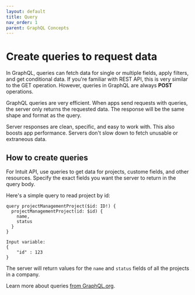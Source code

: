 ```yaml
---
layout: default
title: Query
nav_order: 1
parent: GraphQL Concepts
---
```


# Create queries to request data

In GraphQL, queries can fetch data for single or multiple fields, apply filters, and get conditional data. If you're familiar with REST API, this is very similar to the GET operation. However, queries in GraphQL are always **POST** operations. 

GraphQL queries are very efficient. When apps send requests with queries, the server only returns the requested data. The response will be the same shape and format as the query. 

Server responses are clean, specific, and easy to work with. This also boosts app performance. Servers don't slow down to fetch unusable or extraneous data.

## How to create queries

For Intuit API, use queries to get data for projects, custome fields, and other resources. Specify the exact fields you want the server to return in the query body.
 
Here's a simple query to read project by id:

```
query projectManagementProject($id: ID!) {
  projectManagementProject(id: $id) {
    name,
    status
  }
}

Input variable:
{
    "id" : 123
}
```
The server will return values for the `name` and `status` fields of all the projects in a company. 

Learn more about queries [from GraphQL.org](https://graphql.org/learn/queries/). 
